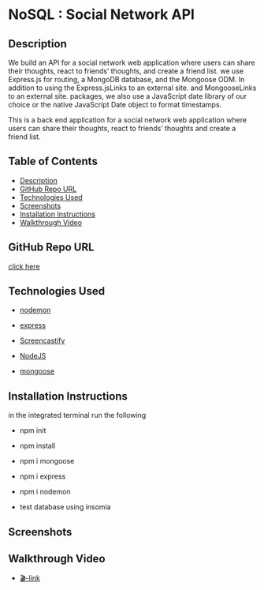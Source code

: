 # NoSQL : Social Network API

## Description

We build an API for a social network web application where users can share their thoughts, react to friends’ thoughts, and create a friend list. we use Express.js for routing, a MongoDB database, and the Mongoose ODM. In addition to using the Express.jsLinks to an external site. and MongooseLinks to an external site. packages, we also use a JavaScript date library of our  choice or the native JavaScript Date object to format timestamps.

This is a back end application for a social network web application where users can share their thoughts, react to friends’ thoughts and create a friend list.

## Table of Contents
* [Description](#description)
* [GitHub Repo URL](#github-repo-url)
* [Technologies Used](#technologies-used)
* [Screenshots](#screenshots)
* [Installation Instructions](#installation-instructions)
* [Walkthrough Video ](#walkthrough-video)

## GitHub Repo URL

[click here](https://github.com/msadio8/NoSQL-Social-Network)

## Technologies Used

* [nodemon](https://www.npmjs.com/package/nodemon)

* [express](https://www.npmjs.com/package/express)

* [Screencastify](https://app.screencastify.com/videos)

* [NodeJS](https://nodejs.org/)

* [mongoose](https://www.npmjs.com/package/mongoose)

## Installation Instructions

in the integrated terminal run the following 

* npm init 

* npm install

* npm i mongoose

* npm i express

* npm i nodemon

* test database using insomia

## Screenshots




## Walkthrough Video 

* [🎬-link]()
